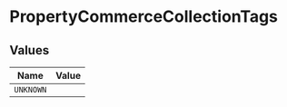 # PropertyCommerceCollectionTags


## Values

| Name      | Value     |
| --------- | --------- |
| `UNKNOWN` |           |